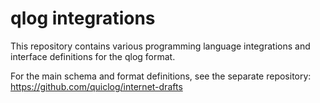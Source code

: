 # qlog integrations
This repository contains various programming language integrations and interface definitions for the qlog format.

For the main schema and format definitions, see the separate repository: https://github.com/quiclog/internet-drafts
